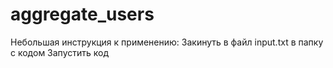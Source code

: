 # aggregate_users
Небольшая инструкция к применению:
Закинуть в файл input.txt в папку с кодом
Запустить код
